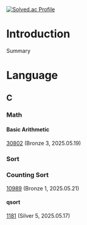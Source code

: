 [![Solved.ac Profile](http://mazassumnida.wtf/api/generate_badge?boj=j30n9hn)](https://solved.ac/j30n9hn)
# Introduction
Summary

# Language
## C
### Math
#### Basic Arithmetic
[30802](./CLASS/CLASS2/30802/main.c) (Bronze 3, 2025.05.19)
### Sort
### Counting Sort
[10989](./CLASS/CLASS2/10989/main.c) (Bronze 1, 2025.05.21)
#### qsort
[1181](./CLASS/CLASS2/1181/main.c) (Silver 5, 2025.05.17)